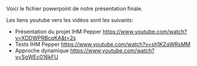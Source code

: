 Voici le fichier powerpoint de notre présentation finale.

Les liens youtube vers les vidéos sont les suivants:
  - Présentation du projet IHM Pepper https://www.youtube.com/watch?v=XDDWPRBcqKA&t=2s
  - Tests IHM Pepper https://www.youtube.com/watch?v=sh1KZqWRsMM
  - Approche dynamique https://www.youtube.com/watch?v=SgWEc016kFU

